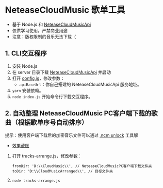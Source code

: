 # NeteaseCloudMusic 歌单工具

- 基于 Node.js 和 [NeteaseCloudMusicApi](https://binaryify.github.io/NeteaseCloudMusicApi)
- 仅供学习使用，严禁商业用途
- 注意：版权限制的音乐无法下载（

## 1. CLI交互程序

1. 安装 Node.js
2. 在 server 目录下载 [NeteaseCloudMusicApi](https://github.com/Binaryify/NeteaseCloudMusicApi) 并启动
3. 打开 [config.js](./config.js)，修改参数：
   - `apiBaseUrl`：你自己搭建的 NeteaseCloudMusicApi 服务地址。
4. `yarn` 安装依赖。
5. `node index.js` 开始命令行下载交互程序。

## 2. 自动整理 NeteaseCloudMusic PC客户端下载的歌曲（根据歌单序号自动排序）

提示：使用客户端下载后的加密音乐文件可以通过 [.ncm unlock](https://demo.unlock-music.dev/) 工具解

- [效果截图](./tracks-arrange-demo.gif)

1. 打开 tracks-arrange.js，修改参数：

   ```
   fromDir: 'D:\\CloudMusic\\', // NeteaseCloudMusicPC客户端下载文件夹
   toDir: 'D:\\CloudMusicArranged\\', // 目标文件夹
   ```

2. `node tracks-arrange.js`

